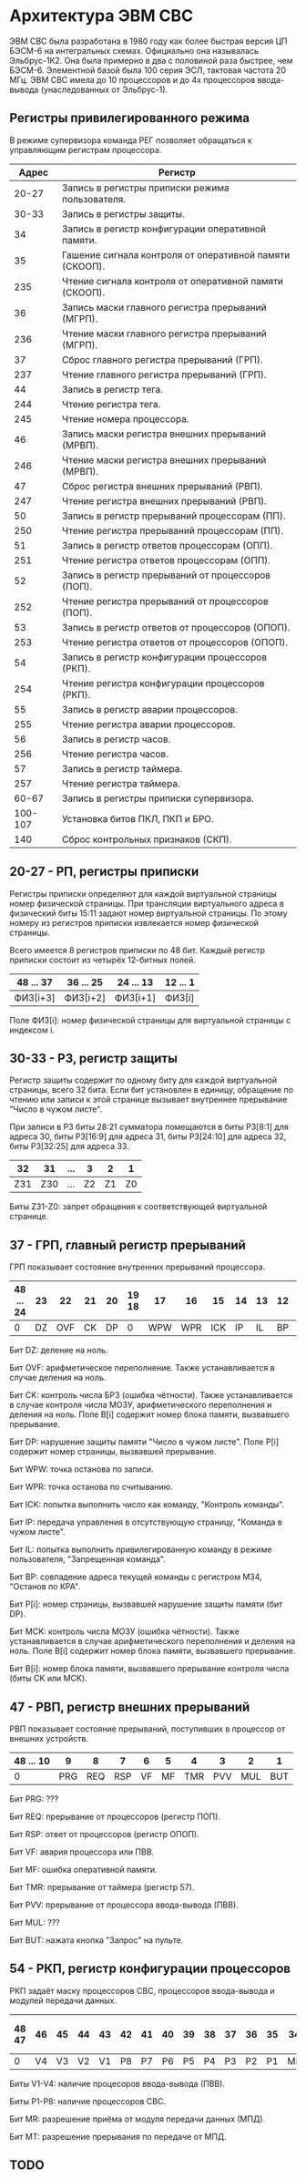 
# Архитектура ЭВМ СВС

ЭВМ СВС была разработана в 1980 году как более быстрая версия ЦП БЭСМ-6 на интегральных схемах.
Официально она называлась Эльбрус-1К2. Она была примерно в два с половиной раза быстрее, чем БЭСМ-6.
Элементной базой была 100 серия ЭСЛ, тактовая частота 20 МГц.
ЭВМ СВС имела до 10 процессоров и до 4х процессоров ввода-вывода (унаследованных от Эльбрус-1).

## Регистры привилегированного режима

В режиме супервизора команда РЕГ позволяет обращаться к управляющим регистрам процессора.

Адрес | Регистр
----- | -------
20-27 | Запись в регистры приписки режима пользователя.
30-33 | Запись в регистры защиты.
  34  | Запись в регистр конфигурации оперативной памяти.
  35  | Гашение сигнала контроля от оперативной памяти (СКООП).
 235  | Чтение сигнала контроля от оперативной памяти (СКООП).
  36  | Запись маски главного регистра прерываний (МГРП).
 236  | Чтение маски главного регистра прерываний (МГРП).
  37  | Сброс главного регистра прерываний (ГРП).
 237  | Чтение главного регистра прерываний (ГРП).
  44  | Запись в регистр тега.
 244  | Чтение регистра тега.
 245  | Чтение номера процессора.
  46  | Запись маски регистра внешних прерываний (МРВП).
 246  | Чтение маски регистра внешних прерываний (МРВП).
  47  | Сброс регистра внешних прерываний (РВП).
 247  | Чтение регистра внешних прерываний (РВП).
  50  | Запись в регистр прерываний процессорам (ПП).
 250  | Чтение регистра прерываний процессорам (ПП).
  51  | Запись в регистр ответов процессорам (ОПП).
 251  | Чтение регистра ответов процессорам (ОПП).
  52  | Запись в регистр прерываний от процессоров (ПОП).
 252  | Чтение регистра прерываний от процессоров (ПОП).
  53  | Запись в регистр ответов от процессоров (ОПОП).
 253  | Чтение регистра ответов от процессоров (ОПОП).
  54  | Запись в регистр конфигурации процессоров (РКП).
 254  | Чтение регистра конфигурации процессоров (РКП).
  55  | Запись в регистр аварии процессоров.
 255  | Чтение регистра аварии процессоров.
  56  | Запись в регистр часов.
 256  | Чтение регистра часов.
  57  | Запись в регистр таймера.
 257  | Чтение регистра таймера.
60-67 | Запись в регистры приписки супервизора.
100-107 | Установка битов ПКЛ, ПКП и БРО.
 140  | Сброс контрольных признаков (СКП).


## 20-27 - РП, регистры приписки

Регистры приписки определяют для каждой виртуальной страницы номер физической страницы. При трансляции виртуального адреса в физический биты 15:11 задают номер виртуальной страницы. По этому номеру из регистров приписки извлекается номер физической страницы. 

Всего имеется 8 регистров приписки по 48 бит. Каждый регистр приписки состоит из четырёх 12-битных полей. 

| 48 ... 37 | 36 ... 25 | 24 ... 13 | 12 ... 1 |
| --------- | --------- | --------- | -------- |
| ФИЗ\[i+3] | ФИЗ\[i+2] | ФИЗ\[i+1] |  ФИЗ\[i] |

Поле ФИЗ\[i]: номер физической страницы для виртуальной страницы с индексом i.

## 30-33 - РЗ, регистр защиты

Регистр защиты содержит по одному биту для каждой виртуальной страницы, всего 32 бита. Если бит установлен в единицу, обращение по чтению или записи к этой странице вызывает внутреннее прерывание "Число в чужом листе".

При записи в РЗ биты 28:21 сумматора помещаются в биты РЗ\[8:1] для адреса 30, биты РЗ\[16:9] для адреса 31, биты РЗ\[24:10] для адреса 32, биты РЗ\[32:25] для адреса 33.

| 32 | 31 | ...| 3  | 2  | 1  |
| ---| -- | -- | -- | -- | -- |
| Z31| Z30| ...| Z2 | Z1 | Z0 |

Биты Z31-Z0: запрет обращения к соответствующей виртуальной странице.

## 37 - ГРП, главный регистр прерываний

ГРП показывает состояние внутренних прерываний процессора.

| 48 ... 24 | 23 | 22 | 21 | 20 | 19 18 | 17 | 16 | 15 | 14 | 13 | 12 | 11 10 | 9 ... 5 | 4  | 3 ... 1 |
| --------- | -- | -- | -- | -- | ----- | -- | -- | -- | -- | -- | -- | ----- | ------- | -- | ------- |
|     0     | DZ | OVF| CK | DP |   0   | WPW| WPR| ICK| IP | IL | BP |   0   |  P\[i]  | MCK|  B\[i]  |

Бит DZ: деление на ноль.

Бит OVF: арифметическое переполнение. Также устанавливается в случае деления на ноль.

Бит CK: контроль числа БРЗ (ошибка чётности). Также устанавливается в случае контроля числа МОЗУ, арифметического переполнения и деления на ноль. Поле B\[i] содержит номер блока памяти, вызвавшего прерывание.

Бит DP: нарушение защиты памяти "Число в чужом листе". Поле P\[i] содержит номер страницы, вызвавшей прерывание.

Бит WPW: точка останова по записи.

Бит WPR: точка останова по считыванию.

Бит ICK: попытка выполнить число как команду, "Контроль команды".

Бит IP: передача управления в отсутствующую страницу, "Команда в чужом листе".

Бит IL: попытка выполнить привилегированную команду в режиме пользователя, "Запрещенная команда".

Бит BP: совпадение адреса текущей команды с регистром M34, "Останов по КРА".

Бит P\[i]: номер страницы, вызвавшей нарушение защиты памяти (бит DP).

Бит MCK: контроль числа МОЗУ (ошибка чётности). Также устанавливается в случае арифметического переполнения и деления на ноль. Поле B\[i] содержит номер блока памяти, вызвавшего прерывание.

Бит B\[i]: номер блока памяти, вызвавшего прерывание контроля числа (биты CK или MCK).


## 47 - РВП, регистр внешних прерываний

РВП показывает состояние прерываний, поступивших в процессор от внешних устройств.

| 48 ... 10 | 9  | 8  | 7  | 6  | 5  | 4  | 3  | 2  | 1  |
| --------- | -- | -- | -- | -- | -- | ---| -- | -- | -- |
|     0     | PRG| REQ| RSP| VF | MF | TMR| PVV| MUL| BUT|

Бит PRG: ???

Бит REQ: прерывание от процессоров (регистр ПОП).

Бит RSP: ответ от процессоров (регистр ОПОП).

Бит VF: авария процессора или ПВВ.

Бит MF: ошибка оперативной памяти.

Бит TMR: прерывание от таймера (регистр 57).

Бит PVV: прерывание от процессора ввода-вывода (ПВВ).

Бит MUL: ???

Бит BUT: нажата кнопка "Запрос" на пульте.


## 54 - РКП, регистр конфигурации процессоров

РКП задаёт маску процессоров СВС, процессоров ввода-вывода и модулей передачи данных.

| 48 47 | 46 | 45 | 44 | 43 | 42 | 41 | 40 | 39 | 38 | 37 | 36 | 35 | 34 | 33 | 32 ... 1 |
| ----- | -- | -- | -- | -- | -- | -- | -- | -- | -- | -- | -- | -- | -- | -- | -------- |
|   0   | V4 | V3 | V2 | V1 | P8 | P7 | P6 | P5 | P4 | P3 | P2 | P1 | MR | MT |     0    |

Биты V1-V4: наличие процесоров ввода-вывода (ПВВ).

Биты P1-P8: наличие процессоров СВС.

Бит MR: разрешение приёма от модуля передачи данных (МПД).

Бит MT: разрешение прерывания по передаче от МПД.

## TODO
